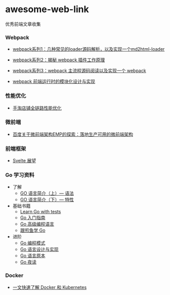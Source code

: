# awesome-web-link
优秀前端文章收集


### Webpack
- [webpack系列1：几种常见的loader源码解析，以及实现一个md2html-loader](https://segmentfault.com/a/1190000023016289)

- [webpack系列2：揭秘 webpack 插件工作原理](https://segmentfault.com/a/1190000023016347)

- [webpack系列3：webpack 主流程源码阅读以及实现一个 webpack](https://segmentfault.com/a/1190000023016373)

- [webpack 前端运行时的模块化设计与实现](https://www.alienzhou.com/2018/08/27/webpack-module-runtime/)

### 性能优化
- [手淘店铺全链路性能优化](https://mp.weixin.qq.com/s/0zzbTf0p7yYHm0N1ZP8qzQ)

### 微前端
- [百度关于微前端架构EMP的探索：落地生产可用的微前端架构](https://mp.weixin.qq.com/s/1BJ3Q0zZ5vQbXgIwZ0HbGA)


### 前端框架
- [Svelte 展望](https://mp.weixin.qq.com/s/CjSSKid97-yCL86Wj2xUdg)

### Go 学习资料
- 了解
  - [GO 语言简介（上）— 语法](https://coolshell.cn/articles/8460.html)
  - [GO 语言简介（下）— 特性](https://coolshell.cn/articles/8489.html)
- 基础书籍
  - [Learn Go with tests](https://studygolang.gitbook.io/learn-go-with-tests/)
  - [Go 入门指南](https://learnku.com/docs/the-way-to-go)
  - [Go 高级编程语言](https://chai2010.gitbooks.io/advanced-go-programming-book/content/)
  - [跟煎鱼学 Go](https://eddycjy.gitbook.io/golang/)
- 进阶
  - [Go 编程模式](https://coolshell.cn/articles/21128.html)  
  - [Go 语言设计与实现](https://draveness.me/golang/)
  - [Go 语言原本](https://golang.design/under-the-hood//)
  - [Go 夜读](https://talkgo.org/)

### Docker 
- [一文快速了解 Docker 和 Kubernetes](https://zhuanlan.zhihu.com/p/391085208)
